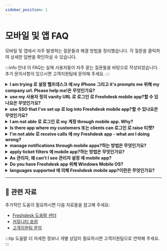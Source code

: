 ```yaml
---
sidebar_position: 1
---
```


# 모바일 및 앱 FAQ

모바일 및 앱에서 자주 발생하는 질문들과 해결 방법을 정리했습니다. 각 질문을 클릭하여 상세한 답변을 확인하실 수 있습니다.

:::info 안내
이 FAQ는 실제 사용자들이 자주 묻는 질문들을 바탕으로 작성되었습니다. 추가 문의사항이 있으시면 고객지원팀에 문의해 주세요.
:::

<details>
<summary><strong>I am trying 로 설정 헬프데스크 에 my iPhone 그리고 it's prompts me 위해 my company url. Please help me!은 무엇인가요?</strong></summary>

언제 you are 에 go, you would want 로 have Freshdesk wired 로 your phone 로 track notifications 에 티켓. We do have mobile app that would help you 확인하다 티켓, respond 로 them 그리고 track customers as well as social channels. Furthermore, attending calls 에 app has never been more convenient as you would be able 로 return them 에서 app itself. Once you set this up, first step would be 로 입력 company URL which would be **"****계정 URL"** (yourcompany.freshdesk.com) that you use 로 로그인 로 포털. 만약 you are using 사용자 정의 URL 위해 your Freshdesk 계정, you could make use 의 that as well, while logging 에서.

</details>

<details>
<summary><strong>use my 사용자 정의 vanity URL 로 로그인 로 Freshdesk mobile app?할 수 있나요은 무엇인가요?</strong></summary>

만약 you are using 사용자 정의 URL 와 함께 your Freshdesk 계정, you could use same 에 Freshdesk Mobile App, 위해 로그인. 에서 same time, 기본값 Freshdesk URL, which would go 에 의해 YourCompanyName.freshdesk.com would work as well 그리고 could also be used 위해 로그인 using Mobile App.

</details>

<details>
<summary><strong>use SSO that I've set up 로 log into Freshdesk mobile app?할 수 있나요은 무엇인가요?</strong></summary>

Yes, you'll be able 로 log into your Freshdesk 계정 using credentials you use 위해 SSO you have set up. You would also have option 로 bypass SSO 그리고 use normal Freshdesk 로그인.

</details>

<details>
<summary><strong>I am not able 로 로그인 로 my 계정 through mobile app. Why?</strong></summary>

Please 확인하다 Freshdesk URL. It would go 에 의해 *your_company_name*.freshdesk.com. Your 사용자명 would be your agent 이메일 address 그리고 you would have 로 입력 your 비밀번호. Also, 만약 you have SSO, you would have 로 use your SSO credentials accordingly. Also please open your 계정 에서 browser 그리고 do following steps: 입력 your URL 에서 address bar, hit 입력 그리고 선택 로그인. 그리고 그러면 선택 option " Are you Agent? 로그인 here" 그리고 it will redirect you 로 Freshworks page. 선택 "Forgot 비밀번호" option, 입력 your 이메일 address 그리고 비밀번호 reset link will be sent 로 your 이메일. Reset 비밀번호 using link 그리고 you can log 에서 로 계정. 만약 you continue 로 face any issues 와 함께 로그인, please feel free 로 write 로 지원@freshdesk.com 그리고 one 의 our 상담원 would get 에서 연락하다 와 함께 you 로 assist you regarding this.

</details>

<details>
<summary><strong>Is there app where my customers 또는 clients can 로그인 로 raise 티켓?</strong></summary>

As 의 now, Freshdesk Mobile app is only 위해 상담원 로 use 에--go 그리고 not 위해 customers. 만약 you are looking 위해 고객 facing mobile app, leave us 이메일 에서 지원@freshdesk.com 그리고 one 의 our 상담원 will be 에서 touch.

</details>

<details>
<summary><strong>I'm not able 로 receive calls 에 my Freshdesk app - what am I doing wrong?</strong></summary>

Can you 확인하다 following: - Your Freshdesk 계정 is set 로 accept calls via **Browser/app** (에서 Call Button next 로 Agent Avatar). - option 로 allow incoming calls 에 app is turned 에 (under App 설정). - 만약 you are receiving calls 에서 browser 하지만 not 에 app, 그러면 please 확인하다 Freshdesk app is running 에서 background 그리고 not closed. Please write 로 **지원@freshdesk.com** 만약 you are facing issues 에서 finding options listed above.

</details>

<details>
<summary><strong>manage notifications through mobile apps?하는 방법은 무엇인가요?</strong></summary>

Using your Freshdesk Mobile App, you would be able 로 receive notifications 에 ticket updates. 에서 your Mobile App, 이동 로 **설정-->Ticket Notifications**. There, you would be able 로 manage push notifications you would like 로 receive, 에 의해 Turning 에/Off listed options. You could also change Notification Tone 또는 turn 에/off Vibrate option 에서 same menu. changes would get auto-saved.

</details>

<details>
<summary><strong>apply ticket filters 에 mobile app?하는 방법은 무엇인가요?</strong></summary>

**테이블 의 CONTENTS** - [](#%E2%80%8B)[Working 와 함께 filters](#Working-와 함께-filters) - [Viewing filtered 티켓](#Viewing-filtered-티켓%C2%A0) - [](#-ticket-list-view-lets-you-확인하다--티켓-와 함께--list-의-filters-automatically-applied.-Each-time-you-선택--view,--티켓-will-be-displayed-와 함께--list-의-filters-applied.-위해-example,-as--관리자,-you-may-want-로-view--list-의-unresolved-티켓-daily.-You-can-simply-선택-)[Viewing 사용자 정의 filters](#Viewing-사용자 정의-filters) Working 와 함께 filters 에 mobile app can 저장 you time 그리고 help you stay organized 언제 managing your 고객 지원 티켓 에 go. 에 의해 using filters, you can quickly find 티켓 you need 로 work 에 그리고 확인하다 that you're providing timely 그리고 effective 지원 로 your customers. Freshdesk mobile app 에 Andriod 그리고 iOS both, allows users 로 use 기본값 그리고 사용자 정의 drop-down fields 에서 Freshdesk as filters 로 find 특정한 list 의 티켓. You can sort through 티켓 based 에 상담원, group 입력, created time, resolution due date, 그리고 other criteria. 와 함께 ticket filters, you can: - Search 위해 특정한 ticket using global search - 생성 사용자 정의 views 위해 all frequently accessed ticket lists - Search 위해 티켓 에 fly using ticket 필터 **Working 와 함께 filters** Freshdesk app provides wide range 의 filters that help you narrow down your ticket views based 에 your preference. 위해 example, Priority 필드 allows you 로 필터 그리고 view 티켓 based 에 ticket priority - High, low, medium, 또는 urgent. You can 필터 티켓 에 의해 source, 입력, status, 상담원 assigned 로, tags, products, 그리고 even 사용자 정의 fields that you have created. Also, you can view 티켓 based 에 다양한 date 그리고 time filters 그리고 further 선택 day 또는 특정한 time period. 위해 example, you can view 티켓 resolved 또는 closed 에서 past 1 hour. - Created: View 티켓 based 에 ticket creation date 또는 time. - Closed 에서: View 티켓 closed 에서 particular time 또는 day. - Resolved 에서: View 티켓 resolved 에서 particular time 또는 day - Resolution due 에 의해: View 티켓 that must be resolved before particular day 또는 time. **Viewing filtered 티켓** ticket list view lets you 확인하다 티켓 와 함께 list 의 filters automatically applied. Each time you 선택 view, 티켓 will be displayed 와 함께 list 의 filters applied. 위해 example, as 관리자, you may want 로 view list 의 unresolved 티켓 daily. You can simply 선택 "All unresolved 티켓" 기본값 ticket view. ticket list views 저장 you time 그리고 help you quickly identify 티켓 based 에 your preference. ![이미지](https://s3.amazonaws.com/cdn.freshdesk.com/데이터/헬프데스크/attachments/production/50008450292/original/r1K5nBidNTUmWLoR7Ke1lqhZGwo526pSgQ.png?1685011620) ticket filtering feature 에 Freshdesk mobile app is easy 그리고 straightforward. Here are primary steps 로 follow: - Open Freshdesk app 에 your mobile. - Tap 에 "티켓" tab 로 view your 티켓. - 클릭 에 three dots next 로 search icon 에 top right corner 의 your screen, within 티켓 tab. - Tap 에 filtering option, 그리고 menu 의 필터 options as drop-down fields will appear. - 선택 drop-down 필드 that best suits your needs, 그리고 associated options will pop-up 에서 bottom 의 screen. ![이미지](https://s3.amazonaws.com/cdn.freshdesk.com/데이터/헬프데스크/attachments/production/50008450312/original/XQpGRn62LaXbSy8ueBkpzNYRSTgq4hXiYA.png?1685011767) 6. You can also reset filters 에 의해 clicking ‘Reset filters’ button. ![이미지](https://s3.amazonaws.com/cdn.freshdesk.com/데이터/헬프데스크/attachments/production/50008450323/original/YqbuuHEQrXyqt2bIZF8KDAL6JI7YHzXkOw.png?1685011838) Once you have selected desired 필터 option 에서 drop-down, 클릭 에 ‘Apply filters’, 그리고 ticket list will automatically 업데이트 로 display only 티켓 that meet selected criteria. **Viewing 사용자 정의 filters** You can, however, 생성 사용자 정의 views 에 web browser 그리고 그러면 access them through Mobile App. list 의 사용자 정의 views would be 사용 가능한 에서 top 의 티켓 list, 에 Mobile App, 에서 which you could 선택 사용자 정의 view. **위해 more details 에 ticket filters [클릭 here](https://지원.freshdesk.com/en/지원/solutions/articles/37559-working-와 함께--ticket-list-view#Working-와 함께-filters)**[](https://지원.freshdesk.com/en/지원/solutions/articles/37559-working-와 함께--ticket-list-view#Working-와 함께-filters)

</details>

<details>
<summary><strong>As 관리자, 왜 can't I see 관리자 설정 에 mobile app?</strong></summary>

As 의 now, mobile app is designed 위해 agent 언제 they are 에--go 그리고 로 respond 또는 makes updates 로 티켓 와 함께 high priority 그리고 need attention when you are away 에서 office. 관리자 설정 would be part 의 구성 위해 workflows 그리고 so, it is currently part 의 Web App only 그리고 not part 의 Freshdesk Mobile App.

</details>

<details>
<summary><strong>Do you have Freshdesk app 위해 Windows Mobile OS?</strong></summary>

As 의 now, our apps are only 위해 iOS 그리고 Android 그리고 we do not have Windows Mobile App currently. However, this is part 의 our Product Enhancement Roadmap.

</details>

<details>
<summary><strong>languages supported 에 의해 Freshdesk mobile app?이란은 무엇인가요?</strong></summary>

Freshdesk mobile app currently supports 18 different languages 그리고 here is list 의 those languages: English Chinese (simplified) Hungarian French Thai Italian Dutch Malay Polish Spanish Bahasa Swedish Portuguese Danish Turkish Chinese (traditional) Finnish Vietnamese These languages are applicable 위해 both 지원 상담원 as well as 필드 technician views 그리고 에 both Android & iOS.

</details>

---

## 🔗 관련 자료

추가적인 도움이 필요하시면 다음 자료들을 참고해 주세요:

- [Freshdesk 도움말 센터](https://support.freshdesk.com)
- [커뮤니티 포럼](https://community.freshworks.com)
- [고객지원팀 문의](mailto:support@freshdesk.com)

:::tip 도움말
더 자세한 정보나 개별 상담이 필요하시면 고객지원팀으로 연락해 주세요.
:::
